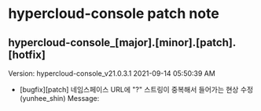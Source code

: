 # hypercloud-console patch note
## hypercloud-console_[major].[minor].[patch].[hotfix]
Version: hypercloud-console_v21.0.3.1
2021-09-14  05:50:39 AM
- [bugfix][patch] 네임스페이스 URL에 "?" 스트링이 중복해서 들어가는 현상 수정 (yunhee_shin) 
    Message: 